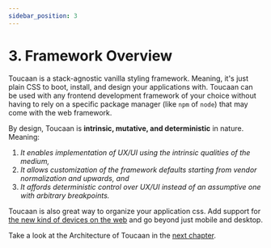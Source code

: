 ```yaml
---
sidebar_position: 3
---
```


# 3. Framework Overview

Toucaan is a stack-agnostic vanilla styling framework. Meaning, it's just plain CSS to boot, install, and design your applications with. Toucaan can be used with any frontend development framework of your choice without having to rely on a specific package manager (like `npm` of `node`) that may come with the web framework.

By design, Toucaan is **intrinsic, mutative, and deterministic** in nature. Meaning:

1. _It enables implementation of UX/UI using the intrinsic qualities of the medium,_
2. _It allows customization of the framework defaults starting from vendor normalization and upwards, and_
3. _It affords deterministic control over UX/UI instead of an assumptive one with arbitrary breakpoints._

Toucaan is also great way to organize your application css. Add support for [the new kind of devices on the web](/blog/the-new-landscape-of-the-web) and go beyond just mobile and desktop.

Take a look at the Architecture of Toucaan in the [next chapter](architecture.md).

